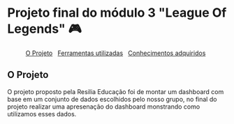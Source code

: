 # Projeto final do módulo 3 "League Of Legends" 🎮

<div id="inicio" align=center>
  <a href="#oprojeto">O Projeto</a>&nbsp;&nbsp;
  <a href="#ferramentas">Ferramentas utilizadas</a>&nbsp;&nbsp;
  <a href="#conhecimento">Conhecimentos adquiridos</a>&nbsp;&nbsp;
</div>

<h2 id="oprojeto">O Projeto</h2>
  <p>O projeto proposto pela Resilia Educação foi de montar um dashboard com base em um conjunto de dados escolhidos pelo nosso grupo, no final do projeto realizar uma apresenação do dashboard monstrando como utilizamos esses dados.</p>
